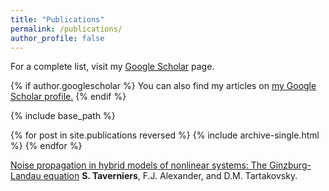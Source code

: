 ```yaml
---
title: "Publications"
permalink: /publications/
author_profile: false
---
```


For a complete list, visit my [Google Scholar](https://scholar.google.com/citations?user=evd0C28AAAAJ&hl=en) page.

{% if author.googlescholar %}
  You can also find my articles on <u><a href="{{author.googlescholar}}">my Google Scholar profile</a>.</u>
{% endif %}

{% include base_path %}

{% for post in site.publications reversed %}
  {% include archive-single.html %}
{% endfor %}

[Noise propagation in hybrid models of nonlinear systems: The Ginzburg-Landau equation](https://doi.org/10.1016/j.jcp.2014.01.015)
<b>S. Taverniers</b>, F.J. Alexander, and D.M. Tartakovsky.
